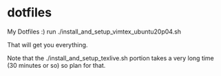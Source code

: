 # dotfiles
My Dotfiles :)
run ./install_and_setup_vimtex_ubuntu20p04.sh

That will get you everything.

Note that the ./install_and_setup_texlive.sh portion takes a very long time (30
      minutes or so) so plan for that.
